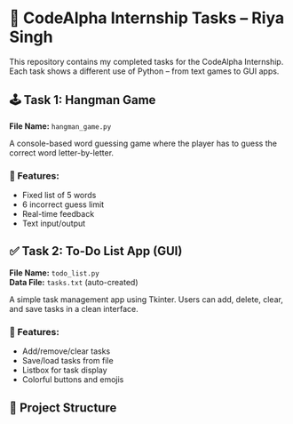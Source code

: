 # 🌟 CodeAlpha Internship Tasks – Riya Singh

This repository contains my completed tasks for the CodeAlpha Internship. Each task shows a different use of Python – from text games to GUI apps.


 
## 🕹 Task 1: Hangman Game

**File Name:** `hangman_game.py`

A console-based word guessing game where the player has to guess the correct word letter-by-letter.

### 🔸 Features:
- Fixed list of 5 words
- 6 incorrect guess limit
- Real-time feedback
- Text input/output



## ✅ Task 2: To-Do List App (GUI)

**File Name:** `todo_list.py`  
**Data File:** `tasks.txt` (auto-created)

A simple task management app using Tkinter. Users can add, delete, clear, and save tasks in a clean interface.

### 🔸 Features:
- Add/remove/clear tasks
- Save/load tasks from file
- Listbox for task display
- Colorful buttons and emojis



## 📂 Project Structure

